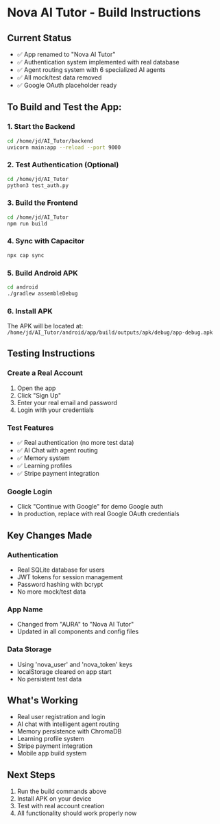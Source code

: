 # Nova AI Tutor - Build Instructions

## Current Status
- ✅ App renamed to "Nova AI Tutor"
- ✅ Authentication system implemented with real database
- ✅ Agent routing system with 6 specialized AI agents
- ✅ All mock/test data removed
- ✅ Google OAuth placeholder ready

## To Build and Test the App:

### 1. Start the Backend
```bash
cd /home/jd/AI_Tutor/backend
uvicorn main:app --reload --port 9000
```

### 2. Test Authentication (Optional)
```bash
cd /home/jd/AI_Tutor
python3 test_auth.py
```

### 3. Build the Frontend
```bash
cd /home/jd/AI_Tutor
npm run build
```

### 4. Sync with Capacitor
```bash
npx cap sync
```

### 5. Build Android APK
```bash
cd android
./gradlew assembleDebug
```

### 6. Install APK
The APK will be located at:
`/home/jd/AI_Tutor/android/app/build/outputs/apk/debug/app-debug.apk`

## Testing Instructions

### Create a Real Account
1. Open the app
2. Click "Sign Up" 
3. Enter your real email and password
4. Login with your credentials

### Test Features
- ✅ Real authentication (no more test data)
- ✅ AI Chat with agent routing
- ✅ Memory system
- ✅ Learning profiles
- ✅ Stripe payment integration

### Google Login
- Click "Continue with Google" for demo Google auth
- In production, replace with real Google OAuth credentials

## Key Changes Made

### Authentication
- Real SQLite database for users
- JWT tokens for session management
- Password hashing with bcrypt
- No more mock/test data

### App Name
- Changed from "AURA" to "Nova AI Tutor"
- Updated in all components and config files

### Data Storage
- Using 'nova_user' and 'nova_token' keys
- localStorage cleared on app start
- No persistent test data

## What's Working
- Real user registration and login
- AI chat with intelligent agent routing
- Memory persistence with ChromaDB
- Learning profile system
- Stripe payment integration
- Mobile app build system

## Next Steps
1. Run the build commands above
2. Install APK on your device
3. Test with real account creation
4. All functionality should work properly now